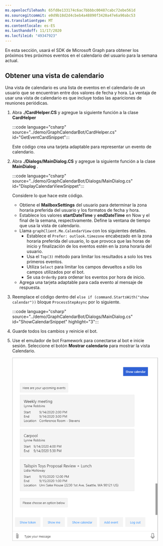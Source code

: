 ```yaml
---
ms.openlocfilehash: 65fd8e133174c6ac7bbbbc00487cabc72ebe561d
ms.sourcegitcommit: e0d9b18d2d4cbeb4a48890f3420a47e6a90abc53
ms.translationtype: MT
ms.contentlocale: es-ES
ms.lasthandoff: 11/17/2020
ms.locfileid: "49347923"
---
```

<!-- markdownlint-disable MD002 MD041 -->

En esta sección, usará el SDK de Microsoft Graph para obtener los próximos tres próximos eventos en el calendario del usuario para la semana actual.

## <a name="get-a-calendar-view"></a>Obtener una vista de calendario

Una vista de calendario es una lista de eventos en el calendario de un usuario que se encuentran entre dos valores de fecha y hora. La ventaja de usar una vista de calendario es que incluye todas las apariciones de reuniones periódicas.

1. Abra **./CardHelper.CS** y agregue la siguiente función a la clase **CardHelper**

    :::code language="csharp" source="../demo/GraphCalendarBot/CardHelper.cs" id="GetEventCardSnippet":::

    Este código crea una tarjeta adaptable para representar un evento de calendario.

1. Abra **./Dialogs/MainDialog.CS** y agregue la siguiente función a la clase **MainDialog** .

    :::code language="csharp" source="../demo/GraphCalendarBot/Dialogs/MainDialog.cs" id="DisplayCalendarViewSnippet":::

    Considere lo que hace este código.

    - Obtiene el **MailboxSettings** del usuario para determinar la zona horaria preferida del usuario y los formatos de fecha y hora.
    - Establece los valores **startDateTime** y **endDateTime** en Now y el final de la semana, respectivamente. Define la ventana de tiempo que usa la vista de calendario.
    - Llama `graphClient.Me.CalendarView` con los siguientes detalles.
        - Establece el `Prefer: outlook.timezone` encabezado en la zona horaria preferida del usuario, lo que provoca que las horas de inicio y finalización de los eventos estén en la zona horaria del usuario.
        - Usa el `Top(3)` método para limitar los resultados a solo los tres primeros eventos.
        - Utiliza `Select` para limitar los campos devueltos a sólo los campos utilizados por el bot.
        - Se usa `OrderBy` para ordenar los eventos por hora de inicio.
    - Agrega una tarjeta adaptable para cada evento al mensaje de respuesta.

1. Reemplace el código dentro del `else if (command.StartsWith("show calendar"))` bloque `ProcessStepAsync` por lo siguiente.

    :::code language="csharp" source="../demo/GraphCalendarBot/Dialogs/MainDialog.cs" id="ShowCalendarSnippet" highlight="3":::

1. Guarde todos los cambios y reinicie el bot.

1. Use el emulador de bot Framework para conectarse al bot e inicie sesión. Seleccione el botón **Mostrar calendario** para mostrar la vista Calendario.

    ![Una captura de pantalla de la tarjeta adaptable que muestra los tres eventos siguientes](images/calendar-view.png)
